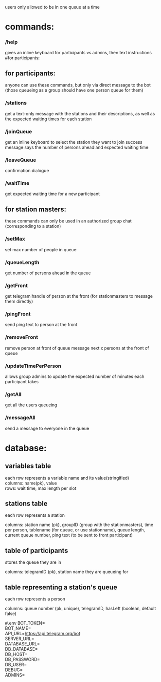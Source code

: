 users only allowed to be in one queue at a time
# commands:

### /help 
gives an inline keyboard for participants vs admins, then text instructions
#for participants:

## for participants:
anyone can use these commands, but only via direct message to the bot (those queueing as a group should have one person queue for them)

### /stations
get a text-only message with the stations and their descriptions, as well as the expected waiting times for each station

### /joinQueue
get an inline keyboard to select the station they want to join
success message says the number of persons ahead and expected waiting time

### /leaveQueue
confirmation dialogue

### /waitTime
get expected waiting time for a new participant

## for station masters:
these commands can only be used in an authorized group chat (corresponding to a station)

### /setMax
set max number of people in queue

### /queueLength
get number of persons ahead in the queue

### /getFront
get telegram handle of person at the front (for stationmasters to message them directly)

### /pingFront
send ping text to person at the front

### /removeFront
remove person at front of queue
message next x persons at the front of queue

### /updateTimePerPerson
allows group admins to update the expected number of minutes each participant takes

### /getAll
get all the users queueing

### /messageAll
send a message to everyone in the queue


# database:
## variables table
each row represents a variable name and its value(stringified)  
columns: name(pk), value  
rows: wait time, max length per slot

## stations table
each row represents a station

columns: station name (pk), groupID (group with the stationmasters), time per person, tablename (for queue, or use stationname), queue length, current queue number, ping text (to be sent to front participant)

## table of participants
stores the queue they are in

columns: telegramID (pk), station name they are queueing for

## table representing a station's queue
each row represents a person

columns: queue number (pk, unique), telegramID, hasLeft (boolean, default false)

#.env
BOT_TOKEN=  
BOT_NAME=  
API_URL=https://api.telegram.org/bot  
SERVER_URL=  
DATABASE_URL=  
DB_DATABASE=  
DB_HOST=  
DB_PASSWORD=  
DB_USER=  
DEBUG=  
ADMINS=